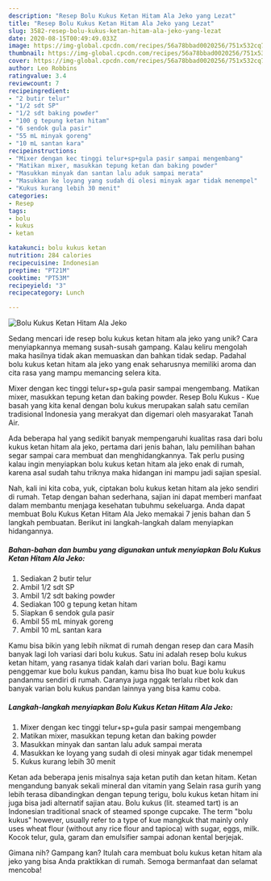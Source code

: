 ```yaml
---
description: "Resep Bolu Kukus Ketan Hitam Ala Jeko yang Lezat"
title: "Resep Bolu Kukus Ketan Hitam Ala Jeko yang Lezat"
slug: 3582-resep-bolu-kukus-ketan-hitam-ala-jeko-yang-lezat
date: 2020-08-15T00:49:49.033Z
image: https://img-global.cpcdn.com/recipes/56a78bbad0020256/751x532cq70/bolu-kukus-ketan-hitam-ala-jeko-foto-resep-utama.jpg
thumbnail: https://img-global.cpcdn.com/recipes/56a78bbad0020256/751x532cq70/bolu-kukus-ketan-hitam-ala-jeko-foto-resep-utama.jpg
cover: https://img-global.cpcdn.com/recipes/56a78bbad0020256/751x532cq70/bolu-kukus-ketan-hitam-ala-jeko-foto-resep-utama.jpg
author: Leo Robbins
ratingvalue: 3.4
reviewcount: 7
recipeingredient:
- "2 butir telur"
- "1/2 sdt SP"
- "1/2 sdt baking powder"
- "100 g tepung ketan hitam"
- "6 sendok gula pasir"
- "55 mL minyak goreng"
- "10 mL santan kara"
recipeinstructions:
- "Mixer dengan kec tinggi telur+sp+gula pasir sampai mengembang"
- "Matikan mixer, masukkan tepung ketan dan baking powder"
- "Masukkan minyak dan santan lalu aduk sampai merata"
- "Masukkan ke loyang yang sudah di olesi minyak agar tidak menempel"
- "Kukus kurang lebih 30 menit"
categories:
- Resep
tags:
- bolu
- kukus
- ketan

katakunci: bolu kukus ketan 
nutrition: 284 calories
recipecuisine: Indonesian
preptime: "PT21M"
cooktime: "PT53M"
recipeyield: "3"
recipecategory: Lunch

---
```



![Bolu Kukus Ketan Hitam Ala Jeko](https://img-global.cpcdn.com/recipes/56a78bbad0020256/751x532cq70/bolu-kukus-ketan-hitam-ala-jeko-foto-resep-utama.jpg)

Sedang mencari ide resep bolu kukus ketan hitam ala jeko yang unik? Cara menyiapkannya memang susah-susah gampang. Kalau keliru mengolah maka hasilnya tidak akan memuaskan dan bahkan tidak sedap. Padahal bolu kukus ketan hitam ala jeko yang enak seharusnya memiliki aroma dan cita rasa yang mampu memancing selera kita.

Mixer dengan kec tinggi telur+sp+gula pasir sampai mengembang. Matikan mixer, masukkan tepung ketan dan baking powder. Resep Bolu Kukus - Kue basah yang kita kenal dengan bolu kukus merupakan salah satu cemilan tradisional Indonesia yang merakyat dan digemari oleh masyarakat Tanah Air.

Ada beberapa hal yang sedikit banyak mempengaruhi kualitas rasa dari bolu kukus ketan hitam ala jeko, pertama dari jenis bahan, lalu pemilihan bahan segar sampai cara membuat dan menghidangkannya. Tak perlu pusing kalau ingin menyiapkan bolu kukus ketan hitam ala jeko enak di rumah, karena asal sudah tahu triknya maka hidangan ini mampu jadi sajian spesial.


Nah, kali ini kita coba, yuk, ciptakan bolu kukus ketan hitam ala jeko sendiri di rumah. Tetap dengan bahan sederhana, sajian ini dapat memberi manfaat dalam membantu menjaga kesehatan tubuhmu sekeluarga. Anda dapat membuat Bolu Kukus Ketan Hitam Ala Jeko memakai 7 jenis bahan dan 5 langkah pembuatan. Berikut ini langkah-langkah dalam menyiapkan hidangannya.

<!--inarticleads1-->

##### Bahan-bahan dan bumbu yang digunakan untuk menyiapkan Bolu Kukus Ketan Hitam Ala Jeko:

1. Sediakan 2 butir telur
1. Ambil 1/2 sdt SP
1. Ambil 1/2 sdt baking powder
1. Sediakan 100 g tepung ketan hitam
1. Siapkan 6 sendok gula pasir
1. Ambil 55 mL minyak goreng
1. Ambil 10 mL santan kara


Kamu bisa bikin yang lebih nikmat di rumah dengan resep dan cara Masih banyak lagi loh variasi dari bolu kukus. Satu ini adalah resep bolu kukus ketan hitam, yang rasanya tidak kalah dari varian bolu. Bagi kamu penggemar kue bolu kukus pandan, kamu bisa lho buat kue bolu kukus pandanmu sendiri di rumah. Caranya juga nggak terlalu ribet kok dan banyak varian bolu kukus pandan lainnya yang bisa kamu coba. 

<!--inarticleads2-->

##### Langkah-langkah menyiapkan Bolu Kukus Ketan Hitam Ala Jeko:

1. Mixer dengan kec tinggi telur+sp+gula pasir sampai mengembang
1. Matikan mixer, masukkan tepung ketan dan baking powder
1. Masukkan minyak dan santan lalu aduk sampai merata
1. Masukkan ke loyang yang sudah di olesi minyak agar tidak menempel
1. Kukus kurang lebih 30 menit


Ketan ada beberapa jenis misalnya saja ketan putih dan ketan hitam. Ketan mengandung banyak sekali mineral dan vitamin yang Selain rasa gurih yang lebih terasa dibandingkan dengan tepung terigu, bolu kukus ketan hitam ini juga bisa jadi alternatif sajian atau. Bolu kukus (lit. steamed tart) is an Indonesian traditional snack of steamed sponge cupcake. The term &#34;bolu kukus&#34; however, usually refer to a type of kue mangkuk that mainly only uses wheat flour (without any rice flour and tapioca) with sugar, eggs, milk. Kocok telur, gula, garam dan emulsifier sampai adonan kental berjejak. 

Gimana nih? Gampang kan? Itulah cara membuat bolu kukus ketan hitam ala jeko yang bisa Anda praktikkan di rumah. Semoga bermanfaat dan selamat mencoba!
